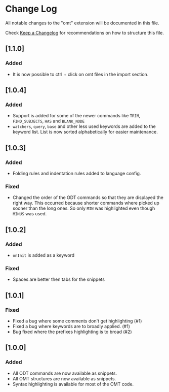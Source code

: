 # Change Log
All notable changes to the "omt" extension will be documented in this file.

Check [Keep a Changelog](http://keepachangelog.com/) for recommendations on how to structure this file.

## [1.1.0]
### Added
- It is now possible to ctrl + click on omt files in the import section.

## [1.0.4]
### Added
- Support is added for some of the newer commands like `TRIM`, `FIND_SUBJECTS`, `HAS` and `BLANK_NODE`
- `watchers`, `query`, `base` and other less used keywords are added to the keyword list. List is now sorted alphabetically for easier maintenance.

## [1.0.3]
### Added
- Folding rules and indentation rules added to language config.

### Fixed
- Changed the order of the ODT commands so that they are displayed the right way. This occurred because shorter commands where picked up sooner than the long ones. So only `MIN` was highlighted even though `MINUS` was used.

## [1.0.2]
### Added
- `onInit` is added as a keyword

### Fixed
- Spaces are better then tabs for the snippets

## [1.0.1]
### Fixed
- Fixed a bug where some comments don't get highlighting (#1)
- Fixed a bug where keywords are to broadly applied. (#1)
- Bug fixed where the prefixes highlighting is to broad (#2)

## [1.0.0]
### Added
- All ODT commands are now available as snippets.
- All OMT structures are now available as snippets.
- Syntax highlighting is available for most of the OMT code.
